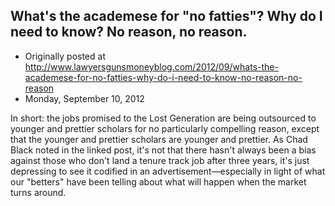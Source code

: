 ## What's the academese for "no fatties"? Why do I need to know? No reason, no reason.

 * Originally posted at http://www.lawyersgunsmoneyblog.com/2012/09/whats-the-academese-for-no-fatties-why-do-i-need-to-know-no-reason-no-reason
 * Monday, September 10, 2012

In short: the jobs promised to the Lost Generation are being outsourced to younger and prettier scholars for no particularly compelling reason, except that the younger and prettier scholars are younger and prettier. As Chad Black noted in the linked post, it's not that there hasn't always been a bias against those who don't land a tenure track job after three years, it's just depressing to see it codified in an advertisement—especially in light of what our "betters" have been telling about what will happen when the market turns around.